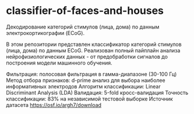 # classifier-of-faces-and-houses
Декодирование категорий стимулов (лица, дома) по данным электрокортикографии (ECoG).

В этом репозитории представлен классификатор категорий стимулов (лица, дома) по данным ECoG. Реализован полный пайплайн анализа нейрофизиологических данных - от предобработки сигналов до построения модели машинного обучения.

Фильтрация: полосовая фильтрация в гамма-диапазоне (30-100 Гц)
Метод отбора признаков: d-prime анализ для выбора наиболее информативных электродов
Алгоритм классификации: Linear Discriminant Analysis (LDA)
Валидация: 5-fold кросс-валидация
Точность классификации: 83% на независимой тестовой выборке
Источник датасета https://osf.io/argh7/download
